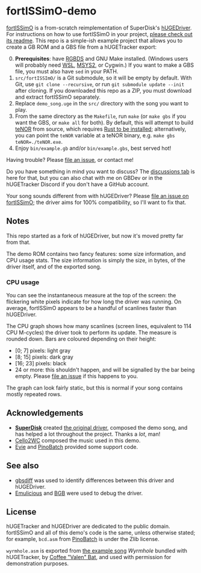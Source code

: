 # fortISSimO-demo

[fortISSimO](https://github.com/ISSOtm/fortISSimO) is a from-scratch reimplementation of SuperDisk's [hUGEDriver](https://github.com/SuperDisk/hUGEDriver).
For instructions on how to use fortISSimO in your project, [please check out its readme](https://github.com/ISSOtm/fortISSimO#readme).
This repo is a simple-ish example project that allows you to create a GB ROM and a GBS file from a hUGETracker export:

0. **Prerequisites**: have [RGBDS](https://rgbds.gbdev.io) and GNU Make installed.
   (Windows users will probably need [WSL](https://learn.microsoft.com/en-us/windows/wsl/), [MSYS2](https://www.msys2.org), or Cygwin.)
   If you want to make a GBS file, you must also have `sed` in your PATH.
1. `src/fortISSImO/` is a Git submodule, so it will be empty by default.
   With Git, use `git clone --recursive`, or run `git submodule update --init` after cloning.
   If you downloaded this repo as a ZIP, you must download and extract fortISSimO separately.
2. Replace `demo_song.uge` in the `src/` directory with the song you want to play.
3. From the same directory as the `Makefile`, run `make` (or `make gbs` if you want the GBS, or `make all` for both).
   By default, this will attempt to build [teNOR](https://eldred.fr/fortISSimO/teNOR) from source, which requires [Rust to be installed](https://www.rust-lang.org/tools/install); alternatively, you can point the `teNOR` variable at a teNOR binary, e.g. `make gbs teNOR=./teNOR.exe`.
4. Enjoy `bin/example.gb` and/or `bin/example.gbs`, best served hot!

Having trouble?
Please [file an issue](https://github.com/ISSOtm/fortISSimO-demo/issues/new), or contact me!

Do you have something in mind you want to discuss?
The [discussions tab](https://github.com/ISSOtm/fortISSimO-demo/discussions) is here for that, but you can also chat with me on GBDev or in the hUGETracker Discord if you don't have a GitHub account.

Your song sounds different from with hUGEDriver?
Please [file an issue on fortISSimO](https://github.com/ISSOtm/fortISSimO/issues/new); the driver aims for 100% compatibility, so I'll want to fix that.

## Notes

This repo started as a fork of hUGEDriver, but now it's moved pretty far from that.

The demo ROM contains two fancy features: some size information, and CPU usage stats.
The size information is simply the size, in bytes, of the driver itself, and of the exported song.

### CPU usage

You can see the instantaneous measure at the top of the screen: the flickering white pixels indicate for how long the driver was running.
On average, fortISSimO appears to be a handful of scanlines faster than hUGEDriver.

The CPU graph shows how many scanlines (screen lines, equivalent to 114 CPU M-cycles) the driver took to perform its update.
The measure is rounded down.
Bars are coloured depending on their height:
- \[0; 7\] pixels: light gray
- \[8; 15\] pixels: dark gray
- \[16; 23\] pixels: black
- 24 or more: this shouldn't happen, and will be signalled by the bar being empty. Please [file an issue](https://github.com/ISSOtm/fortISSimO-demo/issues/new) if this happens to you.

The graph can look fairly static, but this is normal if your song contains mostly repeated rows.

## Acknowledgements

- **[SuperDisk](https://github.com/SuperDisk)** created [the original driver](https://github.com/SuperDisk/hUGEDriver), composed the demo song, and has helped a lot throughout the project.
  Thanks a *lot*, man!
- [Cello2WC](https://www.cello2wc.com/portfolio-pixel.php) composed the music used in this demo.
- [Evie](https://github.com/eievui5) and [PinoBatch](https://github.com/pinobatch) provided some support code.

## See also

- [gbsdiff](https://github.com/ISSOtm/gbsdiff) was used to identify differences between this driver and hUGEDriver.
- [Emulicious](https://emulicious.net) and [BGB](https://bgb.bircd.org) were used to debug the driver.

## License

hUGETracker and hUGEDriver are dedicated to the public domain.
fortISSimO and all of this demo's code is the same, unless otherwise stated; for example, `bcd.asm` from [PinoBatch](https://github.com/pinobatch) is under the Zlib license.

`wyrmhole.asm` is exported from [the example song](https://github.com/SuperDisk/hUGETracker/blob/hUGETracker/Resources/Sample%20Songs/Coffee%20Bat%20-%20Wyrmhole.uge) *Wyrmhole* bundled with hUGETracker, by [Coffee "Valen" Bat](https://github.com/datguywitha3ds), and used with permission for demonstration purposes.
